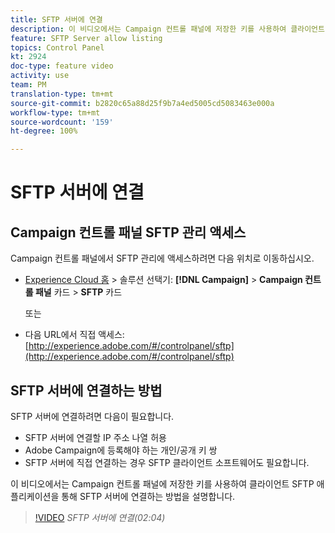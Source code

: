 ```yaml
---
title: SFTP 서버에 연결
description: 이 비디오에서는 Campaign 컨트롤 패널에 저장한 키를 사용하여 클라이언트 SFTP 애플리케이션을 통해 SFTP 서버에 연결하는 방법을 설명합니다.
feature: SFTP Server allow listing
topics: Control Panel
kt: 2924
doc-type: feature video
activity: use
team: PM
translation-type: tm+mt
source-git-commit: b2820c65a88d25f9b7a4ed5005cd5083463e000a
workflow-type: tm+mt
source-wordcount: '159'
ht-degree: 100%

---
```



# SFTP 서버에 연결

## Campaign 컨트롤 패널 SFTP 관리 액세스

Campaign 컨트롤 패널에서 SFTP 관리에 액세스하려면 다음 위치로 이동하십시오.

* [Experience Cloud 홈](https://experience.adobe.com/#/home) > 솔루션 선택기: **[!DNL Campaign]** > **Campaign 컨트롤 패널** 카드 > **SFTP** 카드

   또는
* 다음 URL에서 직접 액세스: [http://experience.adobe.com/#/controlpanel/sftp](http://experience.adobe.com/#/controlpanel/sftp)

## SFTP 서버에 연결하는 방법

SFTP 서버에 연결하려면 다음이 필요합니다.

* SFTP 서버에 연결할 IP 주소 나열 허용
* Adobe Campaign에 등록해야 하는 개인/공개 키 쌍
* SFTP 서버에 직접 연결하는 경우 SFTP 클라이언트 소프트웨어도 필요합니다.

이 비디오에서는 Campaign 컨트롤 패널에 저장한 키를 사용하여 클라이언트 SFTP 애플리케이션을 통해 SFTP 서버에 연결하는 방법을 설명합니다.

>[!VIDEO](https://video.tv.adobe.com/v/27263?quality=12)
*SFTP 서버에 연결(02:04)*
